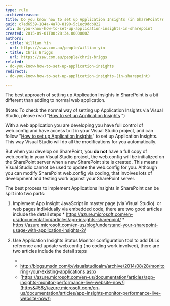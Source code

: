 ```yaml
---
type: rule
archivedreason: 
title: Do you know how to set up Application Insights (in SharePoint)?
guid: c7ad6539-184a-4a70-8190-5c1ec9ddb822
uri: do-you-know-how-to-set-up-application-insights-in-sharepoint
created: 2015-09-01T00:28:34.0000000Z
authors:
- title: William Yin
  url: https://ssw.com.au/people/william-yin
- title: Chris Briggs
  url: https://ssw.com.au/people/chris-briggs
related:
- do-you-know-how-to-set-up-application-insights
redirects:
- do-you-know-how-to-set-up-application-insights-(in-sharepoint)

---
```


The best approach of setting up Application Insights in SharePoint is a bit different than adding to normal web application.

<!--endintro-->

(Note: To check the normal way of setting up Application Insights via Visual Studio, please read "[How to set up Application Insights](/How-to-set-up-application-insights) ")

With a web application you are developing you have full control of web.config and have access to it in your Visual Studio project, and can follow "[How to set up Application Insights](/How-to-set-up-application-insights)" to set up Application Insights. This way Visual Studio will do all the modifications for you automatically.

But when you develop on SharePoint, you  **do not** have a full copy of web.config in your Visual Studio project, the web.config will be initialized on the SharePoint server when a new SharePoint site is created. This means Visual Studio cannot be used to update the web.config for you. Although you can modify SharePoint web.config via coding, that involves lots of development and testing work against your SharePoint server.

The best process to implement Applications Insights in SharePoint can be split into two parts:

1. Implement App Insight JavaScript  in master page (via Visual Studio)  or web pages individually via embedded code, there are two good articles include the detail steps
        * https://azure.microsoft.com/en-us/documentation/articles/app-insights-sharepoint/
        * https://azure.microsoft.com/en-us/blog/understand-your-sharepoint-usage-with-application-insights-2/
2. Use Application Insights Status Monitor configuration tool to add DLLs reference and update web.config (no coding work involved), there are two articles include the detail steps

    * 
    * http://blogs.msdn.com/b/visualstudioalm/archive/2014/08/28/monitoring-your-existing-applications.aspx
    * [https://azure.microsoft.com/en-us/documentation/articles/app-insights-monitor-performance-live-website-now/](https&#58;//azure.microsoft.com/en-us/documentation/articles/app-insights-monitor-performance-live-website-now/)

